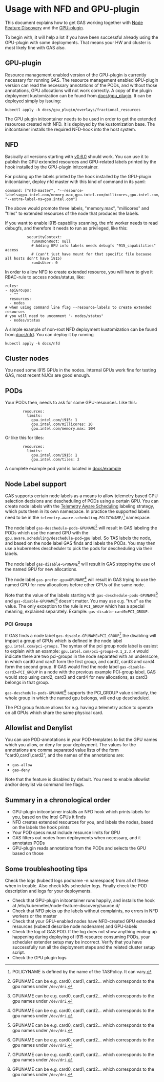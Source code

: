 # Usage with NFD and GPU-plugin
This document explains how to get GAS working together with [Node Feature Discovery](https://github.com/kubernetes-sigs/node-feature-discovery) and the [GPU-plugin](https://github.com/intel/intel-device-plugins-for-kubernetes/blob/main/cmd/gpu_plugin/README.md).

To begin with, it will help a lot if you have been successful already using the GPU-plugin with some deployments. That means your HW and cluster is most likely fine with GAS also.

## GPU-plugin
Resource management enabled version of the GPU-plugin is currently necessary for running GAS. The resource management enabled GPU-plugin version can read the necessary annotations of the PODs, and without those annotations, GPU allocations will not work correctly. A copy of the plugin deployment kustomization can be found from [docs/gpu_plugin](./gpu_plugin). It can be deployed simply by issuing:
```
kubectl apply -k docs/gpu_plugin/overlays/fractional_resources
```

The GPU plugin initcontainer needs to be used in order to get the extended resources created with NFD. It is deployed by the kustomization base. The initcontainer installs the required NFD-hook into the host system.

## NFD
Basically all versions starting with [v0.6.0](https://github.com/kubernetes-sigs/node-feature-discovery/releases/tag/v0.6.0) should work. You can use it to publish the GPU extended resources and GPU-related labels printed by the hook installed by the GPU-plugin initcontainer.

For picking up the labels printed by the hook installed by the GPU-plugin initcontainer, deploy nfd master with this kind of command in its yaml:
```
command: ["nfd-master", "--resource-labels=gpu.intel.com/memory.max,gpu.intel.com/millicores,gpu.intel.com/tiles", "--extra-label-ns=gpu.intel.com"]
```

The above would promote three labels, "memory.max", "millicores" and "tiles" to extended resources of the node that produces the labels.

If you want to enable i915 capability scanning, the nfd worker needs to read debugfs, and therefore it needs to run as privileged, like this:
```
          securityContext:
            runAsNonRoot: null
            # Adding GPU info labels needs debugfs "915_capabilities" access
            # (can't just have mount for that specific file because all hosts don't have i915)
            runAsUser: 0
```

In order to allow NFD to create extended resource, you will have to give it RBAC-rule to access nodes/status, like:
```
rules:
- apiGroups:
  - ""
  resources:
  - nodes
# when using command line flag --resource-labels to create extended resources
# you will need to uncomment "- nodes/status"
  - nodes/status
```

A simple example of non-root NFD deployment kustomization can be found from [docs/nfd](./nfd). You can deploy it by running

```
kubectl apply -k docs/nfd
```

## Cluster nodes

You need some i915 GPUs in the nodes. Internal GPUs work fine for testing GAS, most recent NUCs are good enough.

## PODs

Your PODs then, needs to ask for some GPU-resources. Like this:
```
        resources:
          limits:
            gpu.intel.com/i915: 1
            gpu.intel.com/millicores: 10
            gpu.intel.com/memory.max: 10M
```

Or like this for tiles:
```
        resources:
          limits:
            gpu.intel.com/i915: 1
            gpu.intel.com/tiles: 2
```

A complete example pod yaml is located in [docs/example](./example)

## Node Label support

GAS supports certain node labels as a means to allow telemetry based GPU selection decisions and
descheduling of PODs using a certain GPU. You can create node labels with the
[Telemetry Aware Scheduling](../../telemetry-aware-scheduling/README.md) labeling strategy,
which puts them in its own namespace. In practice the supported labels need to be in the
`telemetry.aware.scheduling.POLICYNAME/`[^1] namespace.

The node label `gas-deschedule-pods-GPUNAME`[^2] will result in GAS labeling the PODs which
use the named GPU with the `gpu.aware.scheduling/deschedule-pod=gpu` label. So TAS labels the node,
and based on the node label GAS finds and labels the PODs. You may then use a kubernetes descheduler
to pick the pods for descheduling via their labels.

The node label `gas-disable-GPUNAME`[^2] will result in GAS stopping the use of the named GPU for new
allocations.

The node label `gas-prefer-gpu=GPUNAME`[^2] will result in GAS trying to use the named
GPU for new allocations before other GPUs of the same node.

Note that the value of the labels starting with `gas-deschedule-pods-GPUNAME`[^2] and
`gas-disable-GPUNAME`[^2] doesn't matter. You may use e.g. "true" as the value. The only exception to
the rule is `PCI_GROUP` which has a special meaning, explained separately. Example:
`gas-disable-card0=PCI_GROUP`.

[^1]: POLICYNAME is defined by the name of the TASPolicy. It can vary.
[^2]: GPUNAME can be e.g. card0, card1, card2… which corresponds to the gpu names under `/dev/dri`.

### PCI Groups

If GAS finds a node label `gas-disable-GPUNAME=PCI_GROUP`[^2] the disabling will impact a
group of GPUs which is defined in the node label `gpu.intel.com/pci-groups`. The syntax of the
pci group node label is easiest to explain with an example: `gpu.intel.com/pci-groups=0.1_2.3.4`
would indicate there are two pci-groups in the node separated with an underscore, in which card0
and card1 form the first group, and card2, card3 and card4 form the second group. If GAS would
find the node label `gas-disable-card3=PCI_GROUP` in a node with the previous example PCI-group
label, GAS would stop using card2, card3 and card4 for new allocations, as card3 belongs in that
group.

`gas-deschedule-pods-GPUNAME`[^2] supports the PCI_GROUP value similarly, the whole group in which
the named gpu belongs, will end up descheduled.

The PCI group feature allows for e.g. having a telemetry action to operate on all GPUs which
share the same physical card.

## Allowlist and Denylist

You can use POD-annotations in your POD-templates to list the GPU names which you allow, or deny for your deployment. The values for the annotations are comma separated value lists of the form "card0,card1,card2", and the names of the annotations are:

- `gas-allow`
- `gas-deny`

Note that the feature is disabled by default. You need to enable allowlist and/or denylist via command line flags.

## Summary in a chronological order

- GPU-plugin initcontainer installs an NFD hook which prints labels for you, based on the Intel GPUs it finds
- NFD creates extended resources for you, and labels the nodes, based on the labels the hook prints
- Your POD specs must include resource limits for GPU
- GAS filters out nodes from deployments when necessary, and it annotates PODs
- GPU-plugin reads annotations from the PODs and selects the GPU based on those

## Some troubleshooting tips

Check the logs (kubectl logs podname -n namespace) from all of these when in trouble. Also check k8s scheduler logs. Finally check the POD description and logs for your deployments.

- Check that GPU-plugin initcontainer runs happily, and installs the hook at /etc/kubernetes/node-feature-discovery/source.d/
- Check that NFD picks up the labels without complaints, no errors in NFD workers or the master
- Check that your GPU-enabled nodes have NFD-created GPU extended resources (kubectl describe node nodename) and GPU-labels
- Check the log of GAS POD. If the log does not show anything ending up happening during deploying of i915 resource consuming PODs, your scheduler extender setup may be incorrect. Verify that you have successfully run all the deployment steps and the related cluster setup script.
- Check the GPU plugin logs